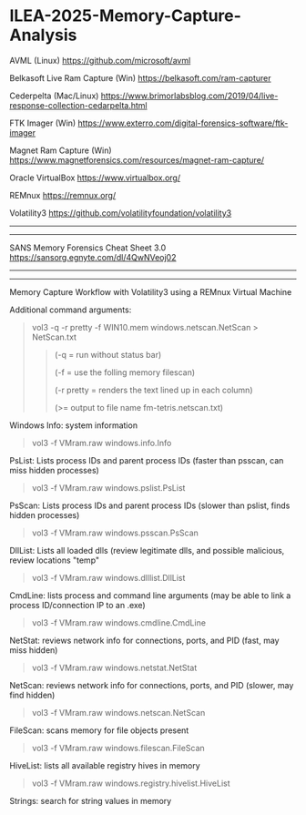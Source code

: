 # ILEA-2025-Memory-Capture-Analysis

AVML (Linux)
https://github.com/microsoft/avml

Belkasoft Live Ram Capture (Win)
https://belkasoft.com/ram-capturer

Cederpelta (Mac/Linux)
https://www.brimorlabsblog.com/2019/04/live-response-collection-cedarpelta.html

FTK Imager (Win)
https://www.exterro.com/digital-forensics-software/ftk-imager

Magnet Ram Capture (Win)
https://www.magnetforensics.com/resources/magnet-ram-capture/

Oracle VirtualBox
https://www.virtualbox.org/

REMnux
https://remnux.org/

Volatility3
https://github.com/volatilityfoundation/volatility3

-----
-----
SANS Memory Forensics Cheat Sheet 3.0
https://sansorg.egnyte.com/dl/4QwNVeoj02

-----
-----
Memory Capture Workflow with Volatility3 using a REMnux Virtual Machine

Additional command arguments:
> vol3 -q -r pretty -f WIN10.mem windows.netscan.NetScan > NetScan.txt
>> (-q = run without status bar)
>> 
>> (-f = use the folling memory filescan)
>> 
>> (-r pretty = renders the text lined up in each column)
>> 
>> (>= output to file name fm-tetris.netscan.txt)
    

Windows Info: system information
> vol3 -f VMram.raw windows.info.Info

PsList: Lists process IDs and parent process IDs (faster than psscan, can miss hidden processes)
> vol3 -f VMram.raw windows.pslist.PsList

PsScan: Lists process IDs and parent process IDs (slower than pslist, finds hidden processes)
> vol3 -f VMram.raw windows.psscan.PsScan

DllList: Lists all loaded dlls (review legitimate dlls, and possible malicious, review locations "temp"
> vol3 -f VMram.raw windows.dlllist.DllList

CmdLine: lists process and command line arguments (may be able to link a process ID/connection IP to an .exe)
> vol3 -f VMram.raw windows.cmdline.CmdLine

NetStat: reviews network info for connections, ports, and PID (fast, may miss hidden)
> vol3 -f VMram.raw windows.netstat.NetStat

NetScan: reviews network info for connections, ports, and PID (slower, may find hidden)
> vol3 -f VMram.raw windows.netscan.NetScan

FileScan: scans memory for file objects present
> vol3 -f VMram.raw windows.filescan.FileScan

HiveList: lists all available registry hives in memory
> vol3 -f VMram.raw windows.registry.hivelist.HiveList

Strings: search for string values in memory
